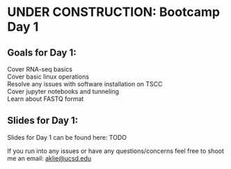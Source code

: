 # UNDER CONSTRUCTION: Bootcamp Day 1

## Goals for Day 1:
Cover RNA-seq basics<br>
Cover basic linux operations<br>
Resolve any issues with software installation on TSCC<br>
Cover jupyter notebooks and tunneling<br>
Learn about FASTQ format<br>

## Slides for Day 1:

Slides for Day 1 can be found here: TODO

If you run into any issues or have any questions/concerns feel free to shoot me an email: aklie@ucsd.edu
